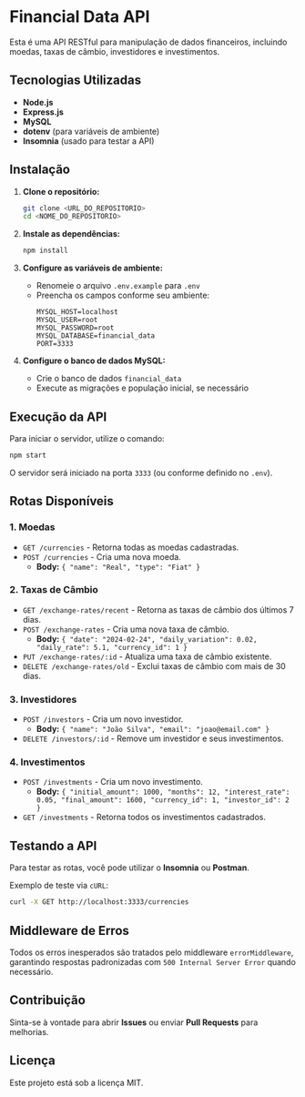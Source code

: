 # Financial Data API

Esta é uma API RESTful para manipulação de dados financeiros, incluindo moedas, taxas de câmbio, investidores e investimentos.

## Tecnologias Utilizadas
- **Node.js**
- **Express.js**
- **MySQL**
- **dotenv** (para variáveis de ambiente)
- **Insomnia** (usado para testar a API)

## Instalação

1. **Clone o repositório:**
   ```sh
   git clone <URL_DO_REPOSITORIO>
   cd <NOME_DO_REPOSITORIO>
   ```

2. **Instale as dependências:**
   ```sh
   npm install
   ```

3. **Configure as variáveis de ambiente:**
   - Renomeie o arquivo `.env.example` para `.env`
   - Preencha os campos conforme seu ambiente:
     ```env
     MYSQL_HOST=localhost
     MYSQL_USER=root
     MYSQL_PASSWORD=root
     MYSQL_DATABASE=financial_data
     PORT=3333
     ```

4. **Configure o banco de dados MySQL:**
   - Crie o banco de dados `financial_data`
   - Execute as migrações e população inicial, se necessário

## Execução da API

Para iniciar o servidor, utilize o comando:
```sh
npm start
```
O servidor será iniciado na porta `3333` (ou conforme definido no `.env`).

## Rotas Disponíveis

### 1. **Moedas**
- `GET /currencies` - Retorna todas as moedas cadastradas.
- `POST /currencies` - Cria uma nova moeda.
  - **Body:** `{ "name": "Real", "type": "Fiat" }`

### 2. **Taxas de Câmbio**
- `GET /exchange-rates/recent` - Retorna as taxas de câmbio dos últimos 7 dias.
- `POST /exchange-rates` - Cria uma nova taxa de câmbio.
  - **Body:** `{ "date": "2024-02-24", "daily_variation": 0.02, "daily_rate": 5.1, "currency_id": 1 }`
- `PUT /exchange-rates/:id` - Atualiza uma taxa de câmbio existente.
- `DELETE /exchange-rates/old` - Exclui taxas de câmbio com mais de 30 dias.

### 3. **Investidores**
- `POST /investors` - Cria um novo investidor.
  - **Body:** `{ "name": "João Silva", "email": "joao@email.com" }`
- `DELETE /investors/:id` - Remove um investidor e seus investimentos.

### 4. **Investimentos**
- `POST /investments` - Cria um novo investimento.
  - **Body:** `{ "initial_amount": 1000, "months": 12, "interest_rate": 0.05, "final_amount": 1600, "currency_id": 1, "investor_id": 2 }`
- `GET /investments` - Retorna todos os investimentos cadastrados.

## Testando a API

Para testar as rotas, você pode utilizar o **Insomnia** ou **Postman**.

Exemplo de teste via `cURL`:
```sh
curl -X GET http://localhost:3333/currencies
```

## Middleware de Erros
Todos os erros inesperados são tratados pelo middleware `errorMiddleware`, garantindo respostas padronizadas com `500 Internal Server Error` quando necessário.

## Contribuição
Sinta-se à vontade para abrir **Issues** ou enviar **Pull Requests** para melhorias.

## Licença
Este projeto está sob a licença MIT.

